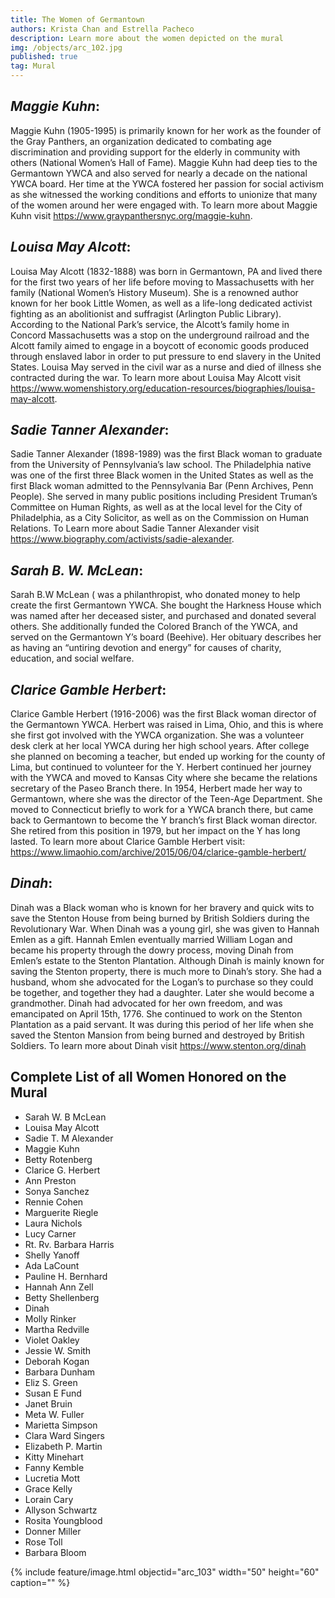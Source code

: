 ```yaml
---
title: The Women of Germantown
authors: Krista Chan and Estrella Pacheco
description: Learn more about the women depicted on the mural 
img: /objects/arc_102.jpg
published: true
tag: Mural
---
```


## *Maggie Kuhn*: 
Maggie Kuhn (1905-1995) is primarily known for her work as the founder of the Gray Panthers, an organization dedicated to combating age discrimination and providing support for the elderly in community with others (National Women’s Hall of Fame).  Maggie Kuhn had deep ties to the Germantown YWCA and also served for nearly a decade on the national YWCA board. Her time at the YWCA fostered her passion for social activism as she witnessed the working conditions and efforts to unionize that many of the women around her were engaged with. To learn more about Maggie Kuhn visit https://www.graypanthersnyc.org/maggie-kuhn. 

## *Louisa May Alcott*: 
Louisa May Alcott (1832-1888) was born in Germantown, PA and lived there for the first two years of her life before moving to Massachusetts with her family (National Women’s History Museum). She is a renowned author known for her book Little Women, as well as a life-long dedicated activist fighting as an abolitionist and suffragist (Arlington Public Library). According to the National Park’s service, the Alcott’s family home in Concord Massachusetts was a stop on the underground railroad and the Alcott family aimed to engage in a boycott of economic goods produced through enslaved labor in order to put pressure to end slavery in the United States. Louisa May served in the civil war as a nurse and died of illness she contracted during the war. To learn more about Louisa May Alcott visit https://www.womenshistory.org/education-resources/biographies/louisa-may-alcott. 

## *Sadie Tanner Alexander*: 
Sadie Tanner Alexander (1898-1989) was the first Black woman to graduate from the University of Pennsylvania’s law school. The Philadelphia native was one of the first three Black women in the United States as well as the first Black woman admitted to the Pennsylvania Bar (Penn Archives, Penn People). She served in many public positions including President Truman’s Committee on Human Rights, as well as at the local level for the City of Philadelphia, as a City Solicitor, as well as on the Commission on Human Relations. To Learn more about Sadie Tanner Alexander visit https://www.biography.com/activists/sadie-alexander. 

## *Sarah B. W.  McLean*:
Sarah B.W McLean ( was a philanthropist, who donated money to help create the first Germantown YWCA. She bought the Harkness House which was named after her deceased sister, and purchased and donated several others. She additionally funded the Colored Branch of the YWCA, and served on the Germantown Y’s board (Beehive). Her obituary describes her as having an “untiring devotion and energy” for causes of charity, education, and social welfare. 

## *Clarice Gamble Herbert*:
 Clarice Gamble Herbert (1916-2006) was the first Black woman director of the Germantown YWCA. Herbert was raised in Lima, Ohio, and this is where she first got involved with the YWCA organization. She was a volunteer desk clerk at her local YWCA during her high school years. After college she planned on becoming a teacher, but ended up working for the county of Lima, but continued to volunteer for the Y. Herbert continued her journey with the YWCA and moved to Kansas City where she became the relations secretary of the Paseo Branch there. In 1954, Herbert made her way to Germantown, where she was the director of the Teen-Age Department. She moved to Connecticut briefly to work for a YWCA branch there, but came back to Germantown to become the Y branch’s first Black woman director. She retired from this position in 1979, but her impact on the Y has long lasted. To learn more about Clarice Gamble Herbert visit: https://www.limaohio.com/archive/2015/06/04/clarice-gamble-herbert/ 

## *Dinah*:
Dinah was a Black woman who is known for her bravery and quick wits to save the Stenton House from being burned by British Soldiers during the Revolutionary War. When Dinah was a young girl, she was given to Hannah Emlen as a gift. Hannah Emlen eventually married William Logan and became his property through the dowry process, moving Dinah from Emlen’s estate to the Stenton Plantation. Although Dinah is mainly known for saving the Stenton property, there is much more to Dinah’s story. She had a husband, whom she advocated for the Logan’s to purchase so they could be together, and together they had a daughter. Later she would become a grandmother. Dinah had advocated for her own freedom, and was emancipated on April 15th, 1776. She continued to work on the Stenton Plantation as a paid servant. It was during this period of her life when she saved the Stenton Mansion from being burned and destroyed by British Soldiers. To learn more about Dinah visit https://www.stenton.org/dinah 


## Complete List of all Women Honored on the Mural
- Sarah W. B McLean 
- Louisa May Alcott
- Sadie T. M Alexander 
- Maggie Kuhn 
- Betty Rotenberg 
- Clarice G. Herbert 
- Ann Preston 
- Sonya Sanchez 
- Rennie Cohen 
- Marguerite Riegle 
- Laura Nichols 
- Lucy Carner 
- Rt. Rv. Barbara Harris 
- Shelly Yanoff 
- Ada LaCount 
- Pauline H. Bernhard 
- Hannah Ann Zell 
- Betty Shellenberg 
- Dinah 
- Molly Rinker 
- Martha Redville 
- Violet Oakley 
- Jessie W. Smith 
- Deborah Kogan 
- Barbara Dunham 
- Eliz S. Green 
- Susan E Fund 
- Janet Bruin 
- Meta W. Fuller 
- Marietta Simpson 
- Clara Ward Singers 
- Elizabeth P. Martin 
- Kitty Minehart 
- Fanny Kemble 
- Lucretia Mott
- Grace Kelly 
- Lorain Cary 
- Allyson Schwartz
- Rosita Youngblood 
- Donner Miller 
- Rose Toll 
- Barbara Bloom


{% include feature/image.html objectid="arc_103" width="50" height="60" caption="" %}

